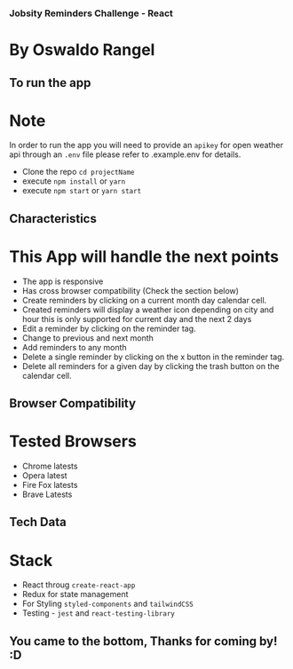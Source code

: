 ### Jobsity Reminders Challenge - React

# By Oswaldo Rangel

## To run the app

# Note

In order to run the app you will need to provide an `apikey` for open weather api through an `.env` file
please refer to .example.env for details.

- Clone the repo `cd projectName`
- execute `npm install` or `yarn`
- execute `npm start` or  `yarn start`

## Characteristics

# This App will handle the next points

- The app is responsive
- Has cross browser compatibility (Check the section below)
- Create reminders by clicking on a current month day calendar cell.
- Created reminders will display a weather icon depending on city and hour this is only supported for current day and the next 2 days
- Edit a reminder by clicking on the reminder tag.
- Change to previous and next month
- Add reminders to any month
- Delete a single reminder by clicking on the x button in the reminder tag.
- Delete all reminders for a given day by clicking the trash button on the calendar cell.

## Browser Compatibility
# Tested Browsers

- Chrome latests
- Opera latest
- Fire Fox latests
- Brave Latests

## Tech Data

# Stack

- React throug `create-react-app`
- Redux for state management
- For Styling `styled-components` and `tailwindCSS`
- Testing - `jest` and `react-testing-library`

## You came to the bottom, Thanks for coming by! :D
